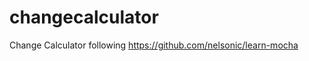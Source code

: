 changecalculator
================

Change Calculator  following https://github.com/nelsonic/learn-mocha

